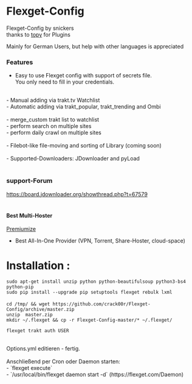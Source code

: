# Flexget-Config

Flexget-Config by snickers<br>
thanks to [topy](https://github.com/topy) for Plugins <br>

Mainly for German Users, but help with other languages is appreciated <br>

### Features<br>

- Easy to use Flexget config with support of secrets file. <br> 
You only need to fill in your credentials. <br>
<br>
- Manual adding via trakt.tv Watchlist <br>
- Automatic adding via trakt_popular, trakt_trending and Ombi <br>
<br>
- merge_custom trakt list to watchlist <br>
- perform search on multiple sites <br>
- perform daily crawl on multiple sites <br>
<br>
- Filebot-like file-moving and sorting of Library (coming soon) <br>
<br>
- Supported-Downloaders: JDownloader and pyLoad <br>
<br>

### support-Forum<br>
https://board.jdownloader.org/showthread.php?t=67579  <br>

#
#### Best Multi-Hoster
[Premiumize](https://www.premiumize.me/ref/709558658) <br>
- Best All-In-One Provider (VPN, Torrent, Share-Hoster, cloud-space) <br>

 # Installation :
`sudo apt-get install unzip python python-beautifulsoup python3-bs4 python-pip` <br>
`sudo pip install --upgrade pip setuptools flexget rebulk lxml`<br>
<br>
`cd /tmp/ && wget https://github.com/crack00r/Flexget-Config/archive/master.zip`<br>
`unzip  master.zip`<br>
`mkdir ~/.flexget && cp -r Flexget-Config-master/* ~/.flexget/`<br>

`flexget trakt auth USER`<br>


<br>
Options.yml editieren - fertig.<br>
<br>
Anschließend per Cron oder Daemon starten:<br>
- `flexget execute` <br>
- `/usr/local/bin/flexget daemon start -d` (https://flexget.com/Daemon) <br>
